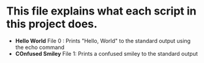 # This file explains what each script in this project does.

* **Hello World** File 0 : Prints "Hello, World" to the standard output using the echo command
* **COnfused Smiley** File 1: Prints a confused smiley to the standard output
